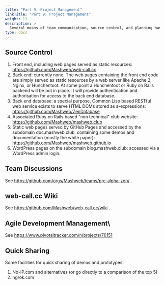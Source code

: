 ```yaml
---
title: "Part 9: Project Management"
linkTitle: "Part 9: Project Management"
weight: 11
description: >
  Several means of team communication, source control, and planning have been adopted. They are mentioned here.
type: docs
---
```


## Source Control

1. Front end, including web pages served as static resources: https://github.com/Mashweb/web-call.cc
1. Back end: currently none. The web pages containing the front end code are simply served as static resources by a web server like Apache 2, Nginx, or Hunchentoot. At some point a Hunchentoot or Ruby on Rails backend will be put in place. It will provide authentication and authorisation for access to the back end database.
1. Back end database: a special purpose, Common Lisp based RESTful web service exists to serve HTML DOMs stored as s-expressions: https://github.com/Mashweb/ZenDatabase
1. Associated Ruby on Rails based "non technical" club website: https://github.com/Mashweb/mashweb.club
1. Static web pages served by GitHub Pages and accessed by the subdomain doc.mashweb.club, containing some demos and documentation (mostly the white paper): https://github.com/Mashweb/mashweb.github.io
1. WordPress pages on the subdomain blog.mashweb.club: accessed via a WordPress admin login.

## Team Discussions

See https://github.com/orgs/Mashweb/teams/pre-alpha-zen/ .

## web-call.cc Wiki

See https://github.com/Mashweb/web-call.cc/wiki .

## Agile Development Management\

See https://www.pivotaltracker.com/n/projects/70151

## Quick Sharing

Some facilities for quick sharing of demos and prototypes:
1. No-IP.com and alternatives (or go directly to a comparison of the top 5)
1. ngrok.com
